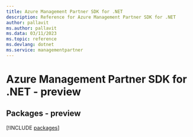```yaml
---
title: Azure Management Partner SDK for .NET
description: Reference for Azure Management Partner SDK for .NET
author: pallavit
ms.author: pallavit
ms.data: 03/11/2023
ms.topic: reference
ms.devlang: dotnet
ms.service: managementpartner
---
```

# Azure Management Partner SDK for .NET - preview
## Packages - preview
[!INCLUDE [packages](management-partner-index.md)]